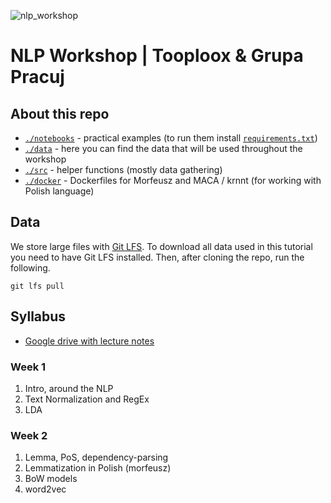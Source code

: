 ![nlp_workshop](https://scontent-waw1-1.xx.fbcdn.net/v/t1.0-9/30708383_1674919049257807_7620685005869547520_o.jpg?_nc_cat=0&oh=9ea695d57bf1d5c1ca7eff3d7a97cfa7&oe=5B6A25AF)

# NLP Workshop | Tooploox & Grupa Pracuj

## About this repo 

 - [`./notebooks`](./notebooks) - practical examples (to run them install [`requirements.txt`](requirements.txt))
 - [`./data`](./data) - here you can find the data that will be used throughout the workshop
 - [`./src`](./src) - helper functions (mostly data gathering)
 - [`./docker`](./docker) - Dockerfiles for Morfeusz and MACA / krnnt (for working with Polish language)

## Data

We store large files with [Git LFS](https://git-lfs.github.com/). To download all data used in this tutorial you need to have Git LFS installed. Then, after cloning the repo, run the following.

```
git lfs pull
```


## Syllabus

 - [Google drive with lecture notes](https://drive.google.com/drive/folders/1vrmmGcYGsU9nud5Q5z9Go4beP6WohX4V?usp=sharing)

### Week 1

1. Intro, around the NLP
2. Text Normalization and RegEx
3. LDA

### Week 2
1. Lemma, PoS, dependency-parsing
2. Lemmatization in Polish (morfeusz)
3. BoW models
4. word2vec

